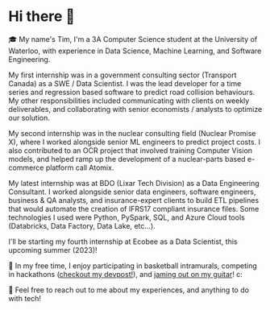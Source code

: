 # Hi there 👋

<!--
**timhyc19/timhyc19** is a ✨ _special_ ✨ repository because its `README.md` (this file) appears on your GitHub profile.

Here are some ideas to get you started:

- 🔭 I’m currently working on ...
- 🌱 I’m currently learning ...
- 👯 I’m looking to collaborate on ...
- 🤔 I’m looking for help with ...
- 💬 Ask me about ...
- 📫 How to reach me: ...
- 😄 Pronouns: ...
- ⚡ Fun fact: ...
-->
:mortar_board:
My name's Tim, I'm a 3A Computer Science student at the University of Waterloo, with experience in Data Science, Machine Learning, and Software Engineering. 

My first internship was in a government consulting sector (Transport Canada) as a SWE / Data Scientist. I was the lead developer for a time series and regression based software to predict road collision behaviours. My other responsibilities included communicating with clients on weekly deliverables, and collaborating with senior economists / analysts to optimize our solution. 

My second internship was in the nuclear consulting field (Nuclear Promise X), where I worked alongside senior ML engineers to predict project costs. I also contributed to an OCR project that involved training Computer Vision models, and helped ramp up the development of a nuclear-parts based e-commerce platform call Atomix.

My latest internship was at BDO (Lixar Tech Division) as a Data Engineering Consultant. I worked alongside senior data engineers, software engineers, business & QA analysts, and insurance-expert clients to build ETL pipelines that would automate the creation of IFRS17 compliant insurance files. Some technologies I used were Python, PySpark, SQL, and Azure Cloud tools (Databricks, Data Factory, Data Lake, etc...).

I'll be starting my fourth internship at Ecobee as a Data Scientist, this upcoming summer (2023)!

:palm_tree:
In my free time, I enjoy participating in basketball intramurals, competing in hackathons ([checkout my devpost!](https://devpost.com/timchung0319)), and [jaming out on my guitar](https://www.youtube.com/watch?v=rJXwrIGC5QA)! c:

💬 Feel free to reach out to me about my experiences, and anything to do with tech!
